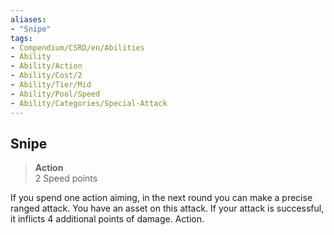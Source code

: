 ```yaml
---
aliases:
- "Snipe"
tags:
- Compendium/CSRD/en/Abilities
- Ability
- Ability/Action
- Ability/Cost/2
- Ability/Tier/Mid
- Ability/Pool/Speed
- Ability/Categories/Special-Attack
---
```


  
## Snipe  
>**Action**  
>2 Speed points
  
If you spend one action aiming, in the next round you can make a precise ranged attack. You have an asset on this attack. If your attack is successful, it inflicts 4 additional points of damage. Action.
